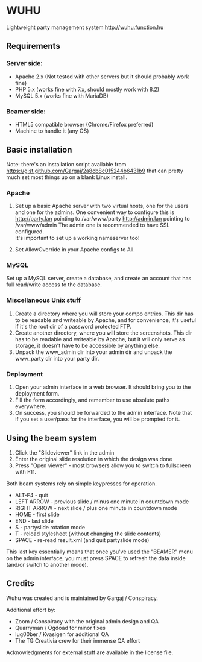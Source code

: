 # WUHU
Lightweight party management system
http://wuhu.function.hu

## Requirements

### Server side:
* Apache 2.x (Not tested with other servers but it should probably work fine)
* PHP 5.x (works fine with 7.x, should mostly work with 8.2)
* MySQL 5.x (works fine with MariaDB)
### Beamer side: 
* HTML5 compatible browser (Chrome/Firefox preferred)
* Machine to handle it (any OS)

## Basic installation
Note: there's an installation script available from https://gist.github.com/Gargaj/2a8cb8c015244b6431b9 that can pretty much set most things up on a blank Linux install.

### Apache
1. Set up a basic Apache server with two virtual hosts, one for the users and one for the admins. One convenient way to configure this is
         http://party.lan pointing to /var/www/party
         http://admin.lan pointing to /var/www/admin
       The admin one is recommended to have SSL configured.         
       It's important to set up a working nameserver too!
    
2. Set AllowOverride in your Apache configs to All.

### MySQL 
  
Set up a MySQL server, create a database, and create an account that has full read/write access to the database.
       
### Miscellaneous Unix stuff
1. Create a directory where you will store your compo entries. This dir has to be readable and writeable by Apache, and for convenience, it's useful if it's the root dir of a password protected FTP.  
2. Create another directory, where you will store the screenshots. This dir has to be readable and writeable by Apache, but it will only serve as storage, it doesn't have to be accessible by anything else.
3. Unpack the www_admin dir into your admin dir and unpack the www_party dir into your party dir.
### Deployment
1. Open your admin interface in a web browser. It should bring you to the deployment form.
2. Fill the form accordingly, and remember to use absolute paths everywhere.
3. On success, you should be forwarded to the admin interface. Note that if you set a user/pass for the interface, you will be prompted for it.
       
## Using the beam system
1. Click the "Slideviewer" link in the admin
2. Enter the original slide resolution in which the design was done
3. Press "Open viewer" - most browsers allow you to switch to fullscreen with F11.
  
Both beam systems rely on simple keypresses for operation.
  
* ALT-F4 - quit
* LEFT ARROW - previous slide / minus one minute in countdown mode
* RIGHT ARROW - next slide / plus one minute in countdown mode
* HOME - first slide
* END - last slide
* S - partyslide rotation mode
* T - reload stylesheet (without changing the slide contents) 
* SPACE - re-read result.xml (and quit partyslide mode)
    
This last key essentially means that once you've used the "BEAMER" menu on the admin interface, you must press SPACE to refresh the data inside (and/or switch to another mode).
  
## Credits
Wuhu was created and is maintained by Gargaj / Conspiracy.

Additional effort by:
* Zoom / Conspiracy with the original admin design and QA
* Quarryman / Ogdoad for minor fixes
* lug00ber / Kvasigen for additional QA
* The TG Creativia crew for their immense QA effort

Acknowledgments for external stuff are available in the license file.
